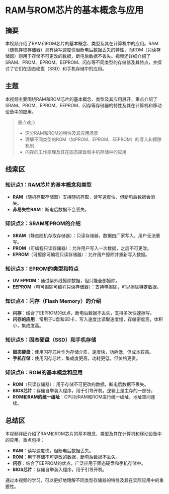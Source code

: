 # RAM与ROM芯片的基本概念与应用

## 摘要

本视频介绍了RAM和ROM芯片的基本概念、类型及其在计算机中的应用。RAM（随机存取存储器）具有读写速度快但断电后数据丢失的特性，而ROM（只读存储器）则用于存储不可更改的数据，断电后数据不丢失。视频还详细介绍了SRAM、PROM、EPROM、EEPROM、闪存等不同类型的存储器及其特点，并探讨了它们在固态硬盘（SSD）和手机存储中的应用。

## 主题

本视频主要围绕RAM和ROM芯片的基本概念、类型及其应用展开，重点介绍了SRAM、PROM、EPROM、EEPROM、闪存等存储器的特性及其在计算机和移动设备中的应用。

> 重点难点
>
> - 区分RAM和ROM的特性及其应用场景
> - 理解不同类型的ROM（如PROM、EPROM、EEPROM）的写入和擦除机制
> - 闪存的工作原理及其在固态硬盘和手机存储中的应用

## 线索区

### 知识点1：RAM芯片的基本概念和类型
- **RAM**（随机存取存储器）支持随机存取，读写速度快，但断电后数据会消失。
- **非易失性RAM**：断电后数据不会丢失。

### 知识点2：SRAM和PROM的介绍
- **SRAM**（静态随机存取存储器）：只读存储器，数据由厂家写入，用户无法重写。
- **PROM**（可编程只读存储器）：允许用户写入一次数据，之后不可更改。
- **EPROM**（可擦除可编程只读存储器）：允许用户擦除并重新写入数据。

### 知识点3：EPROM的类型和特点
- **UV EPROM**：通过紫外线擦除数据，但只能全部擦除。
- **EEPROM**（电可擦除可编程只读存储器）：支持电擦除，可以擦除特定数据。

### 知识点4：闪存（Flash Memory）的介绍
- **闪存**：结合了EEPROM的优点，断电后数据不丢失，支持多次快速擦写。
- **闪存的应用**：常用于U盘和SD卡，写入速度比读取速度慢，存储密度高，体积小，集成度高。

### 知识点5：固态硬盘（SSD）和手机存储
- **固态硬盘**：使用闪存芯片作为存储介质，速度快，功耗低，但成本较高。
- **手机存储**：使用闪存芯片，集成度更高，功耗更低，但价格更贵。

### 知识点6：ROM的基本概念和应用
- **ROM**（只读存储器）：用于存储不可更改的数据，断电后数据不丢失。
- **BIOS芯片**：存储自举装入程序，用于引导开机，逻辑上是主存的一部分。
- **ROM和RAM的统一编址**：CPU对RAM和ROM进行统一编址，地址空间连续。

## 总结区

本视频详细介绍了RAM和ROM芯片的基本概念、类型及其在计算机和移动设备中的应用。重点包括：
- **RAM**：读写速度快，但断电后数据丢失。
- **ROM**：用于存储不可更改的数据，断电后数据不丢失。
- **闪存**：结合了EEPROM的优点，广泛应用于固态硬盘和手机存储中。
- **BIOS芯片**：存储自举装入程序，用于引导开机。

通过本视频的学习，可以更好地理解不同类型存储器的特性及其在实际应用中的重要性。